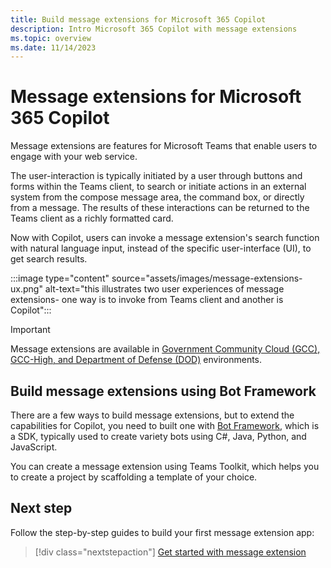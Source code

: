 ```yaml
---
title: Build message extensions for Microsoft 365 Copilot
description: Intro Microsoft 365 Copilot with message extensions
ms.topic: overview
ms.date: 11/14/2023
---
```


# Message extensions for Microsoft 365 Copilot

Message extensions are features for Microsoft Teams that enable users to engage with your web service.

The user-interaction is typically initiated by a user through buttons and forms within the Teams client, to search or initiate actions in an external system from the compose message area, the command box, or directly from a message. The results of these interactions can be returned to the Teams client as a richly formatted card.

Now with Copilot, users can invoke a message extension's search function with natural language input, instead of the specific user-interface (UI), to get search results.

:::image type="content" source="assets/images/message-extensions-ux.png" alt-text="this illustrates two user experiences of message extensions- one way is to invoke from Teams client and another is Copilot":::

> [!IMPORTANT]
> Message extensions are available in [Government Community Cloud (GCC), GCC-High, and Department of Defense (DOD)](~/concepts/app-fundamentals-overview.md#government-community-cloud) environments.

## Build message extensions using Bot Framework

There are a few ways to build message extensions, but to extend the capabilities for Copilot, you need to built one with [Bot Framework](https://dev.botframework.com/), which is a SDK, typically used to create variety bots using C#, Java, Python, and JavaScript.

You can create a message extension using Teams Toolkit, which helps you to create a project by scaffolding a template of your choice.

## Next step

Follow the step-by-step guides to build your first message extension app:

> [!div class="nextstepaction"]
> [Get started with message extension](/microsoftteams/platform/get-started/build-message-extension?context=/microsoft-365-copilot/extensibility/context)

